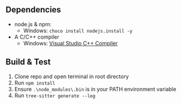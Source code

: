 ## Dependencies
 * node.js & npm:
   * Windows: `choco install nodejs.install -y`
 * A C/C++ compiler
   * Windows: [Visual Studio C++ Compiler](https://visualstudio.microsoft.com/vs/features/cplusplus/)

## Build & Test
 1. Clone repo and open terminal in root directory
 1. Run `npm install`
 1. Ensure `.\node_modules\.bin` is in your PATH environment variable
 1. Run `tree-sitter generate --log`